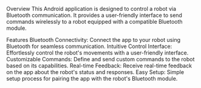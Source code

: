 Overview
This Android application is designed to control a robot via Bluetooth communication. It provides a user-friendly interface to send commands wirelessly to a robot equipped with a compatible Bluetooth module.

Features
Bluetooth Connectivity: Connect the app to your robot using Bluetooth for seamless communication.
Intuitive Control Interface: Effortlessly control the robot's movements with a user-friendly interface.
Customizable Commands: Define and send custom commands to the robot based on its capabilities.
Real-time Feedback: Receive real-time feedback on the app about the robot's status and responses.
Easy Setup: Simple setup process for pairing the app with the robot's Bluetooth module.
